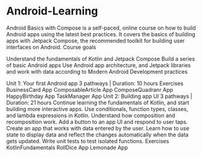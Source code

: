 # Android-Learning
Android Basics with Compose is a self-paced, online course on how to build Android apps using the latest best practices. It covers the basics of building apps with Jetpack Compose, the recommended toolkit for building user interfaces on Android.
Course goals

Understand the fundamentals of Kotlin and Jetpack Compose
Build a series of basic Android apps
Use Android app architecture, and Jetpack libraries and work with data according to Modern Android Development practices

Unit 1: Your first Android app
3 pathways | Duration: 10 hours
Exercises
  BusinessCard App
  ComposableArticle App
  ComposeQuadranr App
  HappyBirthday App
  TaskManager App
Unit 2: Building app UI
3 pathways | Duration: 21 hours
Continue learning the fundamentals of Kotlin, and start building more interactive apps.
Use conditionals, function types, classes, and lambda expressions in Kotlin.
Understand how composition and recomposition work.
Add a button to an app UI and respond to user taps.
Create an app that works with data entered by the user.
Learn how to use state to display data and reflect the changes automatically when the data gets updated.
Write unit tests to test isolated functions.
Exercises
  KotlinFundamentals
  RollDice App
  Lemonade App
